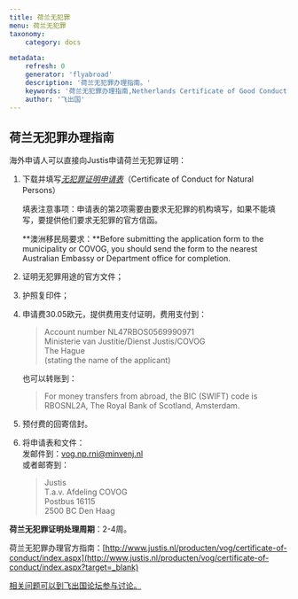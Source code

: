 ```yaml
---
title: 荷兰无犯罪
menu: 荷兰无犯罪
taxonomy:
    category: docs

metadata:
    refresh: 0
    generator: 'flyabroad'
    description: '荷兰无犯罪办理指南。'
    keywords: '荷兰无犯罪办理指南,Netherlands Certificate of Good Conduct'
    author: '飞出国'
---
```


## 荷兰无犯罪办理指南

海外申请人可以直接向Justis申请荷兰无犯罪证明：

1. 下载并填写[*无犯罪证明申请表*](http://www.justis.nl/Images/aanvraagformulier-vog-np-(engels)-2.0_tcm123-528606.pdf?target=_blank)（Certificate of Conduct for Natural Persons）

	填表注意事项：申请表的第2项需要由要求无犯罪的机构填写，如果不能填写，要提供他们要求无犯罪的官方信函。

	**澳洲移民局要求：**Before submitting the application form to the municipality or COVOG, you should send the form to the nearest Australian Embassy or Department office for completion.

2. 证明无犯罪用途的官方文件；


3. 护照复印件；

4. 申请费30.05欧元，提供费用支付证明，费用支付到：
	> Account number NL47RBOS0569990971   
	> Ministerie van Justitie/Dienst Justis/COVOG   
	> The Hague   
	> (stating the name of the applicant) 

	也可以转账到：
	> For money transfers from abroad, the BIC (SWIFT) code is RBOSNL2A, The Royal Bank of Scotland, Amsterdam.

5. 预付费的回寄信封。

6. 将申请表和文件：  
发邮件到：vog.np.rni@minvenj.nl  
或者邮寄到：
	> Justis   
	> T.a.v. Afdeling COVOG   
	> Postbus 16115   
	> 2500 BC Den Haag

**荷兰无犯罪证明处理周期**：2-4周。

荷兰无犯罪办理官方指南：[http://www.justis.nl/producten/vog/certificate-of-conduct/index.aspx](http://www.justis.nl/producten/vog/certificate-of-conduct/index.aspx?target=_blank)

[相关问题可以到飞出国论坛参与讨论。](http://bbs.fcgvisa.com/t/3605?target=_blank)